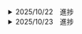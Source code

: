 <details><summary>2025/10/22　進捗</summary>
  国のAPIの実装 -> 100%
    すべての情報取得　ー＞　100%
    ユーザーの検索一致　ー＞　80%
  
  レイアウト 
    検索バーの実装　ー＞　50%
    　AutoComplete

    取得した国それぞれをカード化　ー＞　100%

    優先度1 -> 検索の実装 50% 課題: 動的ルーティングの仕組みの理解　今週100%予定
    優先度2 -> Azure　Translater実装 50%(以前仮実装済み)　今週着手予定
    優先度3 -> Azure Map実装 進捗なし 来週着手予定
    優先度4 -> UIデザインの整形 進捗なし

    できたら　ー＞　ページネーションの追加

</details>

<details><summary>2025/10/23　進捗</summary>
  検索の実装 100%
    学んだこと
      - オブジェクトの受け渡し
        - 親コンポーネントから子コンポーネントにオブジェクトの値を受け渡すとき、stateにnull変数を準備して、検索した値を代入。
        - その値を子コンポーネントで展開させて使うことでエラーが解消。
    
    問題点
      - 無理やり動的にルーティングをしようとしていた
      - Propsは子コンポーネントでの、動的に変更するのは難しい
      - データの流れを適宜確認していなかった。

Azure Translaterの実装　20%

優先度1 -> Azure　Translater実装 50%(以前仮実装済み)　本日から着手
優先度2 -> Azure Map実装 進捗なし 来週着手予定
優先度3 -> UIデザインの整形 進捗なし

</details>

